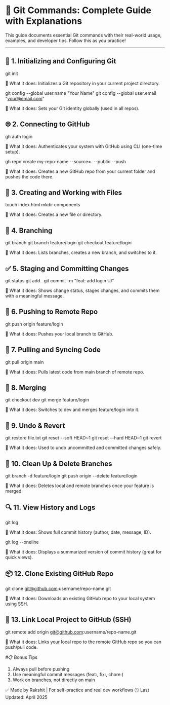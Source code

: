 # 📘 Git Commands: Complete Guide with Explanations

This guide documents essential Git commands with their real-world usage, examples, and developer tips. Follow this as you practice!

---

## 🔰 1. Initializing and Configuring Git

git init

📌 What it does: Initializes a Git repository in your current project directory.

git config --global user.name "Your Name"
git config --global user.email "your@email.com"

📌 What it does: Sets your Git identity globally (used in all repos).

## 🌐 2. Connecting to GitHub

gh auth login

📌 What it does: Authenticates your system with GitHub using CLI (one-time setup).

gh repo create my-repo-name --source=. --public --push

📌 What it does: Creates a new GitHub repo from your current folder and pushes the code there.

## 📁 3. Creating and Working with Files

touch index.html
mkdir components

📌 What it does: Creates a new file or directory.

## 🌿 4. Branching

git branch
git branch feature/login
git checkout feature/login

📌 What it does: Lists branches, creates a new branch, and switches to it.

## ✅ 5. Staging and Committing Changes

git status
git add .
git commit -m "feat: add login UI"

📌 What it does: Shows change status, stages changes, and commits them with a meaningful message.

## 🚀 6. Pushing to Remote Repo

git push origin feature/login

📌 What it does: Pushes your local branch to GitHub.

## 🔄 7. Pulling and Syncing Code

git pull origin main

📌 What it does: Pulls latest code from main branch of remote repo.

## 🔀 8. Merging

git checkout dev
git merge feature/login

📌 What it does: Switches to dev and merges feature/login into it.

## 🧪 9. Undo & Revert

git restore file.txt
git reset --soft HEAD~1
git reset --hard HEAD~1
git revert <commit-id>

📌 What it does: Used to undo uncommitted and committed changes safely.

## 🧹 10. Clean Up & Delete Branches

git branch -d feature/login
git push origin --delete feature/login

📌 What it does: Deletes local and remote branches once your feature is merged.

## 🔍 11. View History and Logs

git log

📌 What it does: Shows full commit history (author, date, message, ID).

git log --oneline

📌 What it does: Displays a summarized version of commit history (great for quick views).

## 📦 12. Clone Existing GitHub Repo

git clone git@github.com:username/repo-name.git

📌 What it does: Downloads an existing GitHub repo to your local system using SSH.

## 🔗 13. Link Local Project to GitHub (SSH)

git remote add origin git@github.com:username/repo-name.git

📌 What it does: Links your local repo to the remote GitHub repo so you can push/pull code.

#📋 Bonus Tips

1. Always pull before pushing
2. Use meaningful commit messages (feat:, fix:, chore:)
3. Work on branches, not directly on main

✅ Made by Rakshit | For self-practice and real dev workflows
🕒 Last Updated: April 2025
